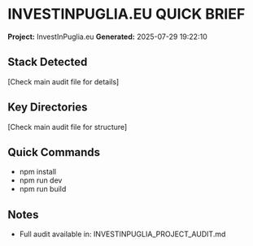 ﻿# INVESTINPUGLIA.EU QUICK BRIEF

**Project:** InvestInPuglia.eu
**Generated:** 2025-07-29 19:22:10

## Stack Detected
[Check main audit file for details]

## Key Directories
[Check main audit file for structure]

## Quick Commands
- npm install
- npm run dev
- npm run build

## Notes
- Full audit available in: INVESTINPUGLIA_PROJECT_AUDIT.md
